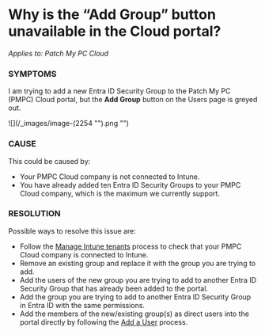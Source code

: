 # Why is the “Add Group” button unavailable in the Cloud portal?

_Applies to: Patch My PC Cloud_

### SYMPTOMS

I am trying to add a new Entra ID Security Group to the Patch My PC (PMPC) Cloud portal, but the **Add Group** button on the Users page is greyed out.

![](/_images/image-(2254 "").png "")

### CAUSE

This could be caused by:

* Your PMPC Cloud company is not connected to Intune.
* You have already added ten Entra ID Security Groups to your PMPC Cloud company, which is the maximum we currently support.

### RESOLUTION

Possible ways to resolve this issue are:

* Follow the [Manage Intune tenants](../../cloud-administration/manage-your-environments-in-cloud/manage-cloud-intune-tenants.md) process to check that your PMPC Cloud company is connected to Intune.
* Remove an existing group and replace it with the group you are trying to add.
* Add the users of the new group you are trying to add to another Entra ID Security Group that has already been added to the portal.
* Add the group you are trying to add to another Entra ID Security Group in Entra ID with the same permissions.
* Add the members of the new/existing group(s) as direct users into the portal directly by following the [Add a User](../../cloud-administration/manage-cloud-users/add-a-cloud-user.md) process.
